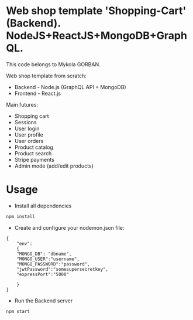 # Web shop template 'Shopping-Cart' (Backend). NodeJS+ReactJS+MongoDB+GraphQL.

This code belongs to Mykola GORBAN.

Web shop template from scratch:
- Backend - Node.js (GraphQL API + MongoDB)
- Frontend - React.js

Main futures:

- Shopping cart
- Sessions
- User login
- User profile
- User orders
- Product catalog
- Product search
- Stripe payments
- Admin mode (add/edit products)

# Usage
- Install all dependencies

```sh
npm install
```

- Create and configure your nodemon.json file:

```
{
    "env":
    { 
    "MONGO_DB": "dbname",
    "MONGO_USER":"username",
    "MONGO_PASSWORD":"password",
    "jwtPassword":"somesupersecretkey",
    "expressPort":"5000"

    }
}
```

- Run the Backend server

```sh
npm start
```